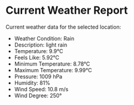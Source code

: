 # Current Weather Report
Current weather data for the selected location:
- Weather Condition: Rain
- Description: light rain
- Temperature: 9.9°C
- Feels Like: 5.92°C
- Minimum Temperature: 8.78°C
- Maximum Temperature: 9.99°C
- Pressure: 1009 hPa
- Humidity: 81%
- Wind Speed: 10.8 m/s
- Wind Degree: 250°
